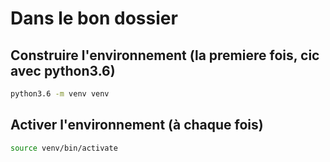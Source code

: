 
# Dans le bon dossier
## Construire l'environnement (la premiere fois, cic avec python3.6)
```bash
python3.6 -m venv venv
```

## Activer l'environnement (à chaque fois)
```bash
source venv/bin/activate
```


